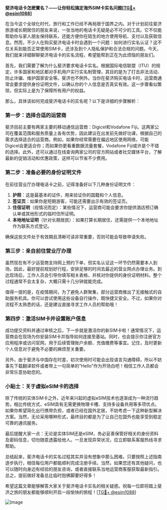 **斐济电话卡怎麽實名？——让你轻松搞定海外SIM卡实名问题[[TG💪+ @esim1088](https://t.me/s/esim1088)]**

在当今这个全球化时代，旅行和工作已经不再局限于国界之内。对于计划前往斐济旅游或长期居住的朋友来说，一张当地的电话卡无疑是必不可少的工具。它不仅能帮助你与家人朋友保持联系，还能方便你在陌生的地方使用导航、支付以及获取信息。然而，不少人在购买斐济电话卡时会遇到一个问题：如何进行实名认证？这不仅关系到能否正常使用SIM卡，还涉及到个人隐私保护和合法合规的问题。今天，我们就来详细聊聊斐济电话卡的实名流程，希望能帮到正在为此烦恼的朋友们。

首先，我们需要了解为什么斐济要求电话卡实名。根据国际电信联盟（ITU）的规定，许多国家和地区都对手机用户实行实名制管理，其目的是为了打击非法活动、防止诈骗、维护国家安全等。斐济也不例外。当你在斐济购买电话卡时，运营商通常会要求提供身份证明文件，以确认你的个人信息是否真实有效。这一步骤看似繁琐，但实际上是为了保障所有用户的权益。

那么，具体该如何完成斐济电话卡的实名呢？以下是详细的步骤解析：

### 第一步：选择合适的运营商

斐济目前主要有两家主要的移动通信运营商：Digicel和Vodafone Fiji。这两家公司在覆盖范围和服务质量上各有优势，因此建议在出发前先做好功课，根据自己的需求选择适合的运营商。例如，如果你经常需要在偏远地区使用网络，可能Digicel会更适合你；而如果你更看重数据流量套餐，Vodafone Fiji或许是个不错的选择。此外，还可以通过在线查询两家公司的官方网站或者社交媒体平台，了解最新的促销活动和优惠政策，这样可以节省不少费用。

### 第二步：准备必要的身份证明文件

在前往营业厅办理电话卡之前，记得准备好以下几种身份证明文件：
1. **护照**：这是最基本的证件，用来验证你的国籍和个人信息。
2. **签证页**：如果你是短期游客，可能还需要出示有效的签证页。
3. **住宿证明**（视情况而定）：某些情况下，运营商可能会要求你提供酒店预订确认单或其他形式的临时住所证明。
4. **本地地址证明**（针对长期居民）：如果打算长期居住，还需提供一个本地地址作为联系方式登记。

确保这些文件处于有效期且清晰可读非常重要，否则可能会导致申请失败。

### 第三步：亲自前往营业厅办理

虽然现在有不少运营商支持网上预约下单，但实名认证这一环节仍然需要本人到场。因此，最好提前规划好行程，安排足够的时间去最近的营业网点办理业务。到达现场后，工作人员会引导你填写相关表格，并核对你提供的身份证明材料。整个过程通常不会太复杂，大概只需十几分钟就能完成。

值得一提的是，在疫情期间，为了避免人群聚集，部分运营商推出了无接触式的自助服务机具。你可以尝试使用这些设备自行操作，既快捷又安全。不过，如果你对流程不太熟悉的话，还是建议直接寻求工作人员的帮助哦！

### 第四步：激活SIM卡并设置账户信息

成功提交资料并通过审核之后，下一步就是激活你的新SIM卡啦！通常情况下，运营商会在现场为你安装SIM卡并指导如何连接至基站。同时，也会提示你注册官方应用程序或访问官网，用于后续管理账户余额、充值缴费等事宜。记住，及时更新个人信息对于避免不必要的麻烦至关重要。

另外，由于斐济与中国存在时差，初次使用时可能会出现语言沟通障碍，所以不妨事先下载翻译软件或者带上一句简单的“Hello”作为开场白吧！相信工作人员都会非常乐意协助您的。

### 小贴士：关于虚拟eSIM卡的选择

除了传统的实体SIM卡之外，近年来兴起的虚拟eSIM技术也逐渐成为一种流行趋势。相比传统方式，eSIM具有无需更换物理卡槽、支持多设备共用等多项优点。如果你希望简化出行携带负担，或者已经在国外定居，不妨考虑一下这种新型解决方案。当然，无论采用哪种形式，最终目的都是为了让自己在国外也能享受到稳定可靠的通讯服务。

最后提醒大家一点：无论是实体SIM还是eSIM，务必妥善保管好相关的身份资料及密码信息，切勿随意透露给他人。一旦发现异常状况，应立即联系客服热线寻求帮助。

总结起来，斐济电话卡的实名过程其实并没有想象中那么困难。只要按照上述指南逐步执行，相信每位用户都能顺利完成注册手续。当然，如果您还有其他疑问，也可以随时向身边有经验的朋友咨询，或者直接联系当地运营商客服获取最新指引。总之，提前做好准备总比临时抱佛脚要好得多！

希望这篇文章能够解答大家关于斐济电话卡实名的相关疑惑。祝每一位即将踏上斐济之旅的朋友都能够顺利开启一段愉快的旅程！[[TG💪+ @esim1088](https://t.me/s/esim1088)] 

![Image](https://i.postimg.cc/4NQfJmqS/Snipaste-2025-05-13-00-14-12.png)